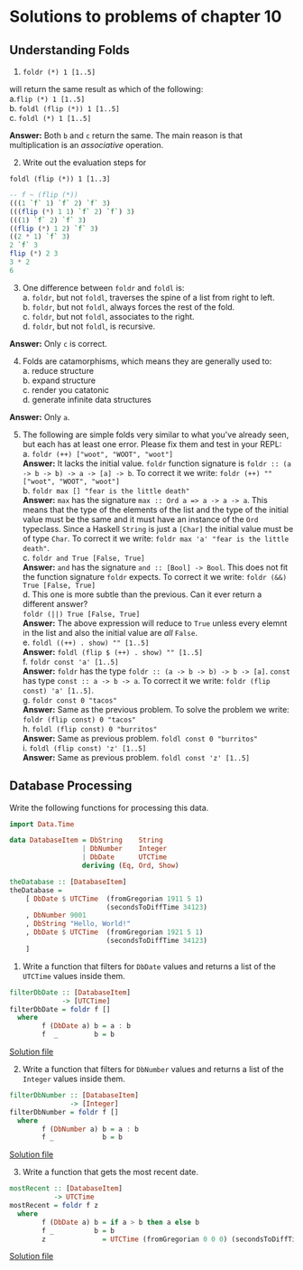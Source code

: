 # Solutions to problems of chapter 10

## Understanding Folds

1. `foldr (*) 1 [1..5]`

will return the same result as which of the following:
<br>a.`flip (*) 1 [1..5]`
<br>b. `foldl (flip (*)) 1 [1..5]`
<br>c. `foldl (*) 1 [1..5]`

**Answer:** Both `b` and `c` return the same. The main reason is that multiplication is an _associative_ operation.

2. Write out the evaluation steps for

`foldl (flip (*)) 1 [1..3]`

```hs
-- f ~ (flip (*))
(((1 `f` 1) `f` 2) `f` 3)
(((flip (*) 1 1) `f` 2) `f`) 3)
(((1) `f` 2) `f` 3)
((flip (*) 1 2) `f` 3)
((2 * 1) `f` 3)
2 `f` 3
flip (*) 2 3
3 * 2
6
```

3. One difference between `foldr` and `foldl` is:
<br>a. `foldr`, but not `foldl`, traverses the spine of a list from right  to left.
<br>b. `foldr`, but not `foldl`, always forces the rest of the fold.
<br>c. `foldr`, but not `foldl`, associates to the right.
<br>d. `foldr`, but not `foldl`, is recursive.

**Answer:** Only `c` is correct.

4. Folds are catamorphisms, which means they are generally used to:
<br>a. reduce structure
<br>b. expand structure
<br>c. render you catatonic
<br>d. generate infinite data structures

**Answer:** Only `a`.

5. The following are simple folds very similar to what you've already seen, but each has at least one error. Please fix them and test in your REPL:
<br>a. `foldr (++) ["woot", "WOOT", "woot"]`
<br>**Answer:** It lacks the initial value. `foldr` function signature is `foldr :: (a -> b -> b) -> a -> [a] -> b`. To correct it we write: `foldr (++) "" ["woot", "WOOT", "woot"]`
<br>b. `foldr max [] "fear is the little death"`
<br>**Answer:** `max` has the signature `max :: Ord a => a -> a -> a`. This means that the type of the elements of the list and the type of the initial value must be the same and it must have an instance of the `Ord` typeclass. Since a Haskell `String` is just a `[Char]` the initial value must be of type `Char`. To correct it we write: `foldr max 'a' "fear is the little death"`.
<br>c. `foldr and True [False, True]`
<br>**Answer:** `and` has the signature `and :: [Bool] -> Bool`. This does not fit the function signature `foldr` expects. To correct it we write: `foldr (&&) True [False, True]`
<br>d. This one is more subtle than the previous. Can it ever return a different answer?
<br>`foldr (||) True [False, True]`
<br>**Answer:** The above expression will reduce to `True` unless every elemnt in the list and also the initial value are _all_ `False`.
<br>e. `foldl ((++) . show) "" [1..5]`
<br>**Answer:** `foldl (flip $ (++) . show) "" [1..5]`
<br>f. `foldr const 'a' [1..5]`
<br>**Answer:** `foldr` has the type `foldr :: (a -> b -> b) -> b -> [a]`. `const` has type `const :: a -> b -> a`. To correct it we write: `foldr (flip const) 'a' [1..5]`.
<br>g. `foldr const 0 "tacos"`
<br>**Answer:** Same as the previous problem. To solve the problem we write: `foldr (flip const) 0 "tacos"`
<br>h. `foldl (flip const) 0 "burritos"`
<br>**Answer:** Same as previous problem. `foldl const 0 "burritos"`
<br>i. `foldl (flip const) 'z' [1..5]`
<br>**Answer:** Same as previous problem. `foldl const 'z' [1..5]`


## Database Processing

Write the following functions for processing this data.

```hs
import Data.Time

data DatabaseItem = DbString    String
                  | DbNumber    Integer
                  | DbDate      UTCTime 
                  deriving (Eq, Ord, Show)

theDatabase :: [DatabaseItem]
theDatabase =
    [ DbDate $ UTCTime  (fromGregorian 1911 5 1)
                        (secondsToDiffTime 34123)
    , DbNumber 9001
    , DbString "Hello, World!"
    , DbDate $ UTCTime  (fromGregorian 1921 5 1)
                        (secondsToDiffTime 34123)
    ]
```

1. Write a function that filters for `DbDate` values and returns a list of the `UTCTime` values inside them.
```hs
filterDbDate :: [DatabaseItem]
             -> [UTCTime]
filterDbDate = foldr f []
  where 
        f (DbDate a) b = a : b
        f  _         b = b
```
[Solution file](exercise.files/theDatabase.hs)

2. Write a function that filters for `DbNumber` values and returns a list of the `Integer` values inside them.

```hs
filterDbNumber :: [DatabaseItem]
               -> [Integer]
filterDbNumber = foldr f []
  where
        f (DbNumber a) b = a : b
        f _            b = b
```
[Solution file](exercise.files/theDatabase.hs)


3. Write a function that gets the most recent date.

```hs
mostRecent :: [DatabaseItem]
           -> UTCTime
mostRecent = foldr f z
  where
        f (DbDate a) b = if a > b then a else b
        f _          b = b
        z              = UTCTime (fromGregorian 0 0 0) (secondsToDiffTime 0)
```
[Solution file](exercise.files/theDatabase.hs)










